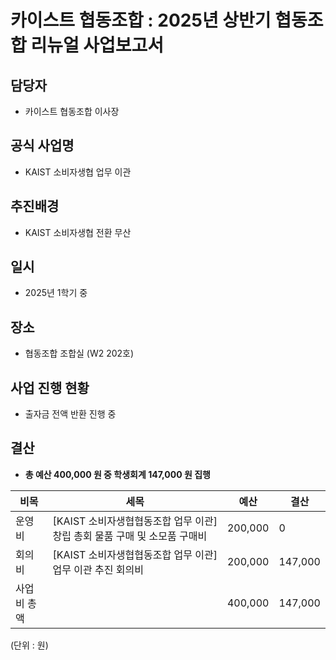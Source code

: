 카이스트 협동조합 : 2025년 상반기 협동조합 리뉴얼 사업보고서
======

## 담당자
- 카이스트 협동조합 이사장

## 공식 사업명
- KAIST 소비자생협 업무 이관

## 추진배경
- KAIST 소비자생협 전환 무산

## 일시
- 2025년 1학기 중

## 장소
- 협동조합 조합실 (W2 202호)

## 사업 진행 현황 
- 출자금 전액 반환 진행 중

## 결산
- **총 예산 400,000 원 중 학생회계 147,000 원 집행**

| 비목 | 세목 | 예산 | 결산 |
|---|---|---|---|
| 운영비 | [KAIST 소비자생협협동조합 업무 이관] 창립 총회 물품 구매 및 소모품 구매비 | 200,000 | 0 |
| 회의비 | [KAIST 소비자생협협동조합 업무 이관] 업무 이관 추진 회의비 | 200,000 | 147,000 | 
| 사업비 총액 | | 400,000 | 147,000 |

(단위 : 원)
